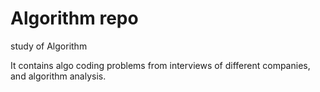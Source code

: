 # Algorithm repo
study of Algorithm

It contains algo coding problems from interviews of different companies, and algorithm analysis. 
